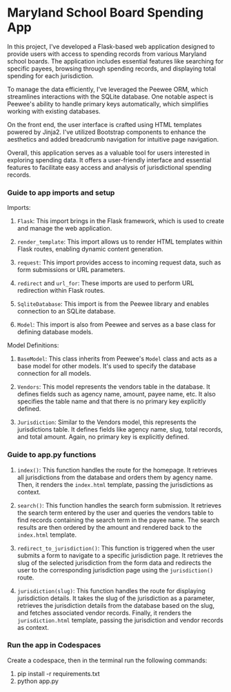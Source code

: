 # Maryland School Board Spending App 

In this project, I've developed a Flask-based web application designed to provide users with access to spending records from various Maryland school boards. The application includes essential features like searching for specific payees, browsing through spending records, and displaying total spending for each jurisdiction.

To manage the data efficiently, I've leveraged the Peewee ORM, which streamlines interactions with the SQLite database. One notable aspect is Peewee's ability to handle primary keys automatically, which simplifies working with existing databases.

On the front end, the user interface is crafted using HTML templates powered by Jinja2. I've utilized Bootstrap components to enhance the aesthetics and added breadcrumb navigation for intuitive page navigation.

Overall, this application serves as a valuable tool for users interested in exploring spending data. It offers a user-friendly interface and essential features to facilitate easy access and analysis of jurisdictional spending records.

### Guide to app imports and setup

Imports:

1. `Flask`: This import brings in the Flask framework, which is used to create and manage the web application.

2. `render_template`: This import allows us to render HTML templates within Flask routes, enabling dynamic content generation.

3. `request`: This import provides access to incoming request data, such as form submissions or URL parameters.

4. `redirect` and `url_for`: These imports are used to perform URL redirection within Flask routes.

5. `SqliteDatabase`: This import is from the Peewee library and enables connection to an SQLite database.

6. `Model`: This import is also from Peewee and serves as a base class for defining database models.

Model Definitions:

1. `BaseModel`: This class inherits from Peewee's `Model` class and acts as a base model for other models. It's used to specify the database connection for all models.

2. `Vendors`: This model represents the vendors table in the database. It defines fields such as agency name, amount, payee name, etc. It also specifies the table name and that there is no primary key explicitly defined.

3. `Jurisdiction`: Similar to the Vendors model, this represents the jurisdictions table. It defines fields like agency name, slug, total records, and total amount. Again, no primary key is explicitly defined.

### Guide to app.py functions

1. `index()`: This function handles the route for the homepage. It retrieves all jurisdictions from the database and orders them by agency name. Then, it renders the `index.html` template, passing the jurisdictions as context.

2. `search()`: This function handles the search form submission. It retrieves the search term entered by the user and queries the vendors table to find records containing the search term in the payee name. The search results are then ordered by the amount and rendered back to the `index.html` template.

3. `redirect_to_jurisdiction()`: This function is triggered when the user submits a form to navigate to a specific jurisdiction page. It retrieves the slug of the selected jurisdiction from the form data and redirects the user to the corresponding jurisdiction page using the `jurisdiction()` route.

4. `jurisdiction(slug)`: This function handles the route for displaying jurisdiction details. It takes the slug of the jurisdiction as a parameter, retrieves the jurisdiction details from the database based on the slug, and fetches associated vendor records. Finally, it renders the `jurisdiction.html` template, passing the jurisdiction and vendor records as context.

### Run the app in Codespaces

Create a codespace, then in the terminal run the following commands:

1. pip install -r requirements.txt
2. python app.py

